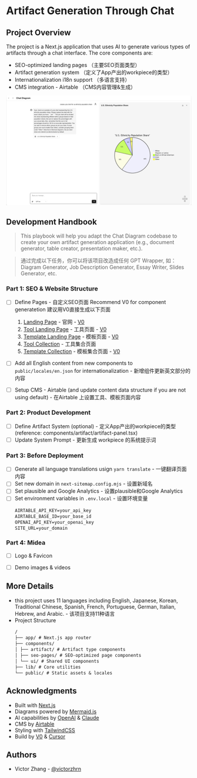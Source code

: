 # Artifact Generation Through Chat 

## Project Overview

The project is a Next.js application that uses AI to generate various types of artifacts through a chat interface. The core components are:
- SEO-optimized landing pages （主要SEO页面类型）
- Artifact generation system （定义了App产出的workpiece的类型）
- Internationalization i18n support （多语言支持）
- CMS integration - Airtable （CMS内容管理&生成）



![Chat Diagram Demo](public/chat-diagram-demo.png)




## Development Handbook
> This playbook will help you adapt the Chat Diagram codebase to create your own artifact generation application (e.g., document generator, table creator, presentation maker, etc.).

> 通过完成以下任务，你可以将该项目改造成任何 GPT Wrapper, 如：Diagram Generator, Job Description Generator, Essay Writer, Slides Generator, etc.

### Part 1: SEO & Website Structure

- [ ] Define Pages - 自定义SEO页面 
    Recommend V0 for component generatetion 建议用V0直接生成以下页面
    1. [Landing Page](components/seo-pages/landing-page.tsx) - 官网 - [V0](https://v0.dev/chat/lTVGbKnR468?b=b_6ysZClex5Wx)
    2. [Tool Landing Page](components/seo-pages/tool-landing-page.tsx) - 工具页面 - [V0](https://v0.dev/chat/mkKcL2GGJD3)
    3. [Template Landing Page](components/seo-pages/template-landing-page.tsx) - 模板页面 - [V0](https://v0.dev/chat/umiI3lqkPgg?b=b_Pzawq99zA1b)
    4. [Tool Collection](components/seo-pages/tool-collection.tsx) - 工具集合页面 
    5. [Template Collection](components/seo-pages/template-collection.tsx) - 模板集合页面 - [V0](https://v0.dev/chat/sqKwPtG3GIR?b=b_4ygovrHkZv8)
- [ ] Add all English content from new components to `public/locales/en.json` for internationalization - 新增组件更新英文部分的内容
- [ ] Setup CMS - Airtable (and update content data structure if you are not using default) - 在Airtable 上设置工具、模板页面内容


### Part 2: Product Development
- [ ] Define Artifact System (optional) - 定义App产出的workpiece的类型 (reference: components/artifact/artifact-panel.tsx)
- [ ] Update System Prompt - 更新生成 workpiece 的系统提示词

### Part 3: Before Deployment
- [ ] Generate all language translations usign `yarn translate` - 一键翻译页面内容
- [ ] Set new domain in `next-sitemap.config.mjs` - 设置新域名
- [ ] Set plausible and Google Analytics - 设置plausible和Google Analytics
- [ ] Set environment variables in `.env.local` - 设置环境变量
    ```env
    AIRTABLE_API_KEY=your_api_key
    AIRTABLE_BASE_ID=your_base_id
    OPENAI_API_KEY=your_openai_key
    SITE_URL=your_domain
    ```

### Part 4: Midea
- [ ] Logo & Favicon
- [ ] Demo images & videos


## More Details
- this project uses 11 languages including English, Japanese, Korean, Traditional Chinese, Spanish, French, Portuguese, German, Italian, Hebrew, and Arabic. - 该项目支持11种语言
- Project Structure
    ```
    /
    ├── app/ # Next.js app router
    ├── components/
    │ ├── artifact/ # Artifact type components
    │ ├── seo-pages/ # SEO-optimized page components
    │ └── ui/ # Shared UI components
    ├── lib/ # Core utilities
    └── public/ # Static assets & locales
    ```




## Acknowledgments

- Built with [Next.js](https://nextjs.org/)
- Diagrams powered by [Mermaid.js](https://mermaid.js.org/)
- AI capabilities by [OpenAI](https://openai.com/) & [Claude](https://www.anthropic.com/)
- CMS by [Airtable](https://airtable.com/)
- Styling with [TailwindCSS](https://tailwindcss.com/)
- Build by [V0](https://v0.dev/) & [Cursor](https://www.cursor.com/)

## Authors

- Victor Zhang - [@victorzhrn](https://github.com/victorzhrn)


